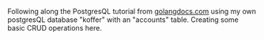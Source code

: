 Following along the PostgresQL tutorial from [golangdocs.com](https://golangdocs.com/golang-postgresql-example) using my own postgresQL database "koffer" with an "accounts" table. Creating some basic CRUD operations here.